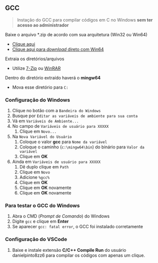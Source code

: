## GCC
> Instação do GCC para compilar códigos em C no Windows **sem ter acesso ao administrador**

Baixe o arquivo *.zip de acordo com sua arquitetura (Win32 ou Win64)
* [Clique aqui](https://winlibs.com/)
* [Clique aqui para *download* direto com Win64](https://github.com/brechtsanders/winlibs_mingw/releases/download/15.2.0posix-13.0.0-ucrt-r1/winlibs-x86_64-posix-seh-gcc-15.2.0-mingw-w64ucrt-13.0.0-r1.7z)

Extraia os diretórios/arquivos
* Utilize [7-Zip](https://www.7-zip.org/) ou [WinRAR](https://www.win-rar.com/start.html?&L=9.)

Dentro do diretório extraído haverá o **mingw64**
* Mova esse diretório para `C:`

### Configuração do Windows
1. Clique no botão com a `Bandeira do Windows`
2. Busque por `Editar as variáveis de ambiente para sua conta`
3. Vá em `Variáveis de Ambiente...`
4. No campo de `Variáveis de usuário para XXXXX` 
    1. Clique em `Novo...`
5. Na `Nova Variável do Usuário`
    1. Coloque o valor **gcc** para `Nome da variável`
    2. Coloque o caminho (`c:\mingw64\bin`) do binário para `Valor da variável`
    3. Clique em **OK**
6. Ainda em `Variáveis de usuário para XXXXX`
    1. Dê duplo clique em `Path`
    2. Clique em `Novo`
    3. Adicione `%gcc%`
    4. Clique em **OK**
    5. Clique em **OK** novamente
    6. Clique em **OK** novamente


### Para testar o GCC do Windows
1. Abra o CMD (*Prompt de Comando*) do Windows
2. Digite `gcc` e clique em **Enter**
3. Se aparecer `gcc: fatal error`, o GCC foi instalado corretamente

### Configuração do VSCode
1. Baixe e instale extensão **C/C++ Compile Run** do usuário danielpinto8zz6 para compilar os códigos com apenas um clique.